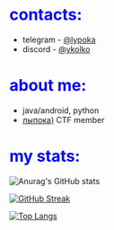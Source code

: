 <h1 style="color:blue;">contacts:</h1>

- telegram - [@lypoka](https://t.me/lypoka)
- discord - [@ykolko](https://discordapp.com/users/696050703302525048)

<h1 style="color:blue;">about me:</h1>

- java/android, python
- [лыпока)](https://ctftime.org/team/269614) CTF member

  
<h1 style="color:blue;">my stats:</h1>

  ![Anurag's GitHub stats](https://github-readme-stats-sigma-five.vercel.app/api?username=artkegor&show_icons=true&theme=dark&icon_color=f78a00)
 
  [![GitHub Streak](http://github-readme-streak-stats.herokuapp.com?user=artkegor&theme=dark)](https://git.io/streak-stats)
  
  [![Top Langs](https://github-readme-stats-sigma-five.vercel.app/api/top-langs/?username=artkegor&theme=dark)](https://github.com/anuraghazra/github-readme-stats)
  
 
[//]: <> (github-readme-stats-sigma-five.vercel.app)
[//]: <> (github-readme-stats.vercel.app)
